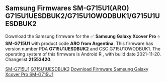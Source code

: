<h2>Samsung Firmwares SM-G715U1(ARO) G715U1UESDBUK2/G715U1OWODBUK1/G715U1UESDBUK2</h2>
Download the Samsung firmware for the ✅ <strong>Samsung Galaxy Xcover Pro </strong> ⭐ <strong>SM-G715U1</strong> with product code <strong>ARO</strong> <strong> from Argentina</strong>. This firmware has version number PDA <strong>G715U1UESDBUK2</strong> and CSC G715U1OWODBUK1. The operating system of this firmware is Android R , with build date 2021-11-20. Changelist <strong>21553420</strong>.


[SM-G715U1](https://samfirm.shop/samsung/model/SM-G715U1)
[G715U1UESDBUK2](https://samfirm.shop/samsung/pda/G715U1UESDBUK2)
[Download Firmware Samsung Galaxy Xcover Pro SM-G715U1](https://samfirm.shop/samsung/firmware/475620)

